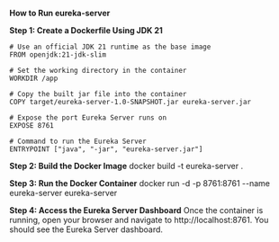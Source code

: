 **How to Run eureka-server**
 
 **Step 1: Create a Dockerfile Using JDK 21**
    
    # Use an official JDK 21 runtime as the base image
    FROM openjdk:21-jdk-slim
    
    # Set the working directory in the container
    WORKDIR /app
    
    # Copy the built jar file into the container
    COPY target/eureka-server-1.0-SNAPSHOT.jar eureka-server.jar
    
    # Expose the port Eureka Server runs on
    EXPOSE 8761
    
    # Command to run the Eureka Server
    ENTRYPOINT ["java", "-jar", "eureka-server.jar"]

**Step 2: Build the Docker Image**
   docker build -t eureka-server .

**Step 3: Run the Docker Container**
  docker run -d -p 8761:8761 --name eureka-server eureka-server

**Step 4: Access the Eureka Server Dashboard**
Once the container is running, open your browser and navigate to http://localhost:8761.
You should see the Eureka Server dashboard.



